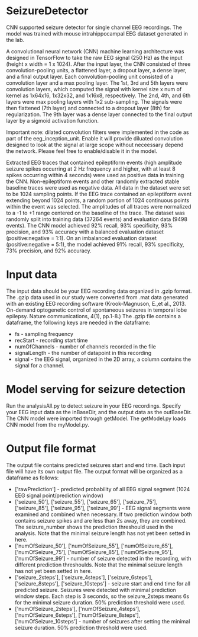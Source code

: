 # SeizureDetector
CNN supported seizure detector for single channel EEG recordings. The model was trained with mouse intrahippocampal EEG dataset generated in the lab.

A convolutional neural network (CNN) machine learning architecture was designed in TensorFlow to take the raw EEG signal (250 Hz) as the input (height x width = 1 x 1024). After the input layer, the CNN consisted of three convolution-pooling units, a flattened layer, a dropout layer, a dense layer, and a final output layer. Each convolution-pooling unit consisted of a convolution layer and a max pooling layer. The 1st, 3rd and 5th layers were convolution layers, which computed the signal with kernel size x num of kernel as 1x64x16, 1x32x32, and 1x16x8, respectively. The 2nd, 4th, and 6th layers were max pooling layers with 1x2 sub-sampling. The signals were then flattened (7th layer) and connected to a dropout layer (8th) for regularization. The 9th layer was a dense layer connected to the final output layer by a sigmoid activation function. 

Important note: dilated convolution filters were implemented in the code as part of the eeg_inception_unit. Enable it will provide diluated convolution designed to look at the signal at large scope without neceessary depend the network. Please feel free to enable/disable it in the model.

Extracted EEG traces that contained epileptiform events (high amplitude seizure spikes occurring at 2 Hz frequency and higher, with at least 8 spikes occurring within 4 seconds) were used as positive data in training the CNN. Non-epileptiform events and other randomly extracted stable baseline traces were used as negative data. All data in the dataset were set to be 1024 sampling points. If the EEG trace contained an epileptiform event extending beyond 1024 points, a random portion of 1024 continuous points within the event was selected. The amplitudes of all traces were normalized to a -1 to +1 range centered on the baseline of the trace. The dataset was randomly split into training data (37264 events) and evaluation data (9498 events).  The CNN model achieved 92% recall, 93% specificity, 93% precision, and 93% accuracy with a balanced evaluation dataset (positive:negative = 1:1). On an imbalanced evaluation dataset (positive:negative = 5:1), the model achieved 91% recall, 93% specificity, 73% precision, and 92% accuracy.



# Input data
The input data should be your EEG recording data organized in .gzip format.
The .gzip data used in our study were converted from .mat data generated with an existing EEG recording software (Krook-Magnuson, E.,et al., 2013. On-demand optogenetic control of spontaneous seizures in temporal lobe epilepsy. Nature communications, 4(1), pp.1-8.)
The .gzip file contains a dataframe, the following keys are needed in the dataframe:
- fs - sampling frequency
- recStart - recording start time
- numOfChannels - number of channels recorded in the file
- signalLength - the number of datapoint in this recording
- signal - the EEG signal, organized in the 2D array, a column contains the signal for a channel.

# Model serving for seizure detection
Run the analysisAll.py to detect seizure in your EEG recordings. 
Specify your EEG input data as the inBaseDir, and the output data as the outBaseDir.
The CNN model were imported through getModel.
The getModel.py loads CNN model from the myModel.py.

# Output file format
The output file contains predicted seizures start and end time. Each input file will have its own output file.
The output format will be organized as a dataframe as follows:
- ['rawPrediction'] - predicted probability of all EEG signal segment (1024 EEG signal point/prediction window)
- ['seizure_50'], ['seizure_55'], ['seizure_65'], ['seizure_75'], ['seizure_85'], ['seizure_95'], ['seizure_99'] - EEG signal segments were examined and combined when necessary. If two prediction window both contains seizure spikes and are less than 2s away, they are combined. The seizure_number shows the prediction threshould used in the analysis. Note that the minimal seizure length has not yet been setted in here.
- ['numOfSeizure_50'], ['numOfSeizure_55'], ['numOfSeizure_65'], ['numOfSeizure_75'], ['numOfSeizure_85'], ['numOfSeizure_95'], ['numOfSeizure_99'] - number of seizure detected in the recording, with different prediction threshoulds. Note that the minimal seizure length has not yet been setted in here.
- ['seizure_2steps'], ['seizure_4steps'], ['seizure_6steps'], ['seizure_8steps'], ['seizure_10steps'] - seizure start and end time for all predicted seizure. Seizures were detected with minimal prediction window steps. Each step is 3 seconds, so the seizure_2steps means  6s for the minimal seizure duration. 50% prediction threshold were used. 
- ['numOfSeizure_2steps'], ['numOfSeizure_4steps'], ['numOfSeizure_6steps'], ['numOfSeizure_8steps'], ['numOfSeizure_10steps'] - number of seizures after setting the minimal seizure duration. 50% prediction threshold were used. 

